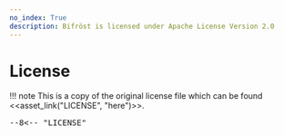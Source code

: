 ```yaml
---
no_index: True
description: Bifröst is licensed under Apache License Version 2.0
---
```


# License

!!! note
    This is a copy of the original license file which can be found <<asset_link("LICENSE", "here")>>.

<pre>
--8<-- "LICENSE"
</pre>

